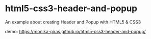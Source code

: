 # html5-css3-header-and-popup
An example about creating Header and Popup with HTML5 &amp; CSS3

demo:  https://monika-piras.github.io/html5-css3-header-and-popup/
